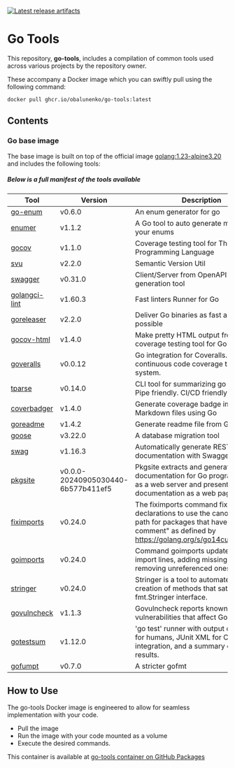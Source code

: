 [![Latest release artifacts](https://img.shields.io/github/v/release/obalunenko/go-tools)](https://github.com/obalunenko/go-tools/releases/latest)

# Go Tools

This repository, **go-tools**,
includes a compilation of common tools used across various projects by the repository owner.

These accompany a Docker image which you can swiftly pull using the following command: 

```shell
docker pull ghcr.io/obalunenko/go-tools:latest
```

## Contents

### Go base image

The base image is built on top of the official image [golang:1.23-alpine3.20](https://hub.docker.com/_/golang) and includes the following tools:


##### Below is a full manifest of the tools available


| Tool                                                       | Version                            | Description                                                                                                                                                                       |
|------------------------------------------------------------|------------------------------------|-----------------------------------------------------------------------------------------------------------------------------------------------------------------------------------|
| [go-enum](https://github.com/abice/go-enum)                | v0.6.0                             | An enum generator for go                                                                                                                                                          |
| [enumer](https://github.com/alvaroloes/enumer)             | v1.1.2                             | A Go tool to auto generate methods for your enums                                                                                                                                 |
| [gocov](https://github.com/axw/gocov)                      | v1.1.0                             | Coverage testing tool for The Go Programming Language                                                                                                                             |
| [svu](https://github.com/caarlos0/svu)                     | v2.2.0                             | Semantic Version Util                                                                                                                                                             |
| [swagger](https://github.com/go-swagger/go-swagger)        | v0.31.0                            | Client/Server from OpenAPI docs generation tool                                                                                                                                   |
| [golangci-lint](https://github.com/golangci/golangci-lint) | v1.60.3                            | Fast linters Runner for Go                                                                                                                                                        |
| [goreleaser](https://github.com/goreleaser/goreleaser)     | v2.2.0                             | Deliver Go binaries as fast and easily as possible                                                                                                                                |
| [gocov-html](https://github.com/matm/gocov-html)           | v1.4.0                             | Make pretty HTML output from gocov, a coverage testing tool for Go                                                                                                                |
| [goveralls](https://github.com/mattn/goveralls)            | v0.0.12                            | Go integration for Coveralls.io continuous code coverage tracking system.                                                                                                         |
| [tparse](https://github.com/mfridman/tparse)               | v0.14.0                            | CLI tool for summarizing go test output. Pipe friendly. CI/CD friendly.                                                                                                           |
| [coverbadger](https://github.com/obalunenko/coverbadger)   | v1.4.0                             | Generate coverage badge images for Markdown files using Go                                                                                                                        |
| [goreadme](https://github.com/posener/goreadme)            | v1.4.2                             | Generate readme file from Go doc                                                                                                                                                  |
| [goose](https://github.com/pressly/goose/v3/cmd/goose)     | v3.22.0                            | A database migration tool                                                                                                                                                         |
| [swag](github.com/swaggo/swag/cmd/swag)                    | v1.16.3                            | Automatically generate RESTful API documentation with Swagger 2.0 for Go                                                                                                          |
| [pkgsite](https://golang.org/x/pkgsite/cmd/pkgsite)        | v0.0.0-20240905030440-6b577b411ef5 | Pkgsite extracts and generates documentation for Go programs. It runs as a web server and presents the documentation as a web page.                                               |
| [fiximports](https://golang.org/x/tools/cmd/fiximports)    | v0.24.0                            | The fiximports command fixes import declarations to use the canonical import path for packages that have an "import comment" as defined by https://golang.org/s/go14customimport. |
| [goimports](https://golang.org/x/tools/cmd/goimports)      | v0.24.0                            | Command goimports updates your Go import lines, adding missing ones and removing unreferenced ones                                                                                |
| [stringer](https://golang.org/x/tools/cmd/stringer)        | v0.24.0                            | Stringer is a tool to automate the creation of methods that satisfy the fmt.Stringer interface.                                                                                   |
| [govulncheck](https://golang.org/x/vuln/cmd/govulncheck)   | v1.1.3                             | Govulncheck reports known vulnerabilities that affect Go code.                                                                                                                    |
| [gotestsum](https://gotest.tools/gotestsum)                | v1.12.0                            | 'go test' runner with output optimized for humans, JUnit XML for CI integration, and a summary of the test results.                                                               |
| [gofumpt](https://mvdan.cc/gofumpt)                        | v0.7.0                             | A stricter gofmt                                                                                                                                                                  |


## How to Use

The go-tools Docker image is engineered to allow for seamless implementation with your code.

 - Pull the image
 - Run the image with your code mounted as a volume
 - Execute the desired commands.

This container is available at 
[go-tools container on GitHub Packages](https://github.com/obalunenko/go-tools/pkgs/container/go-tools)

